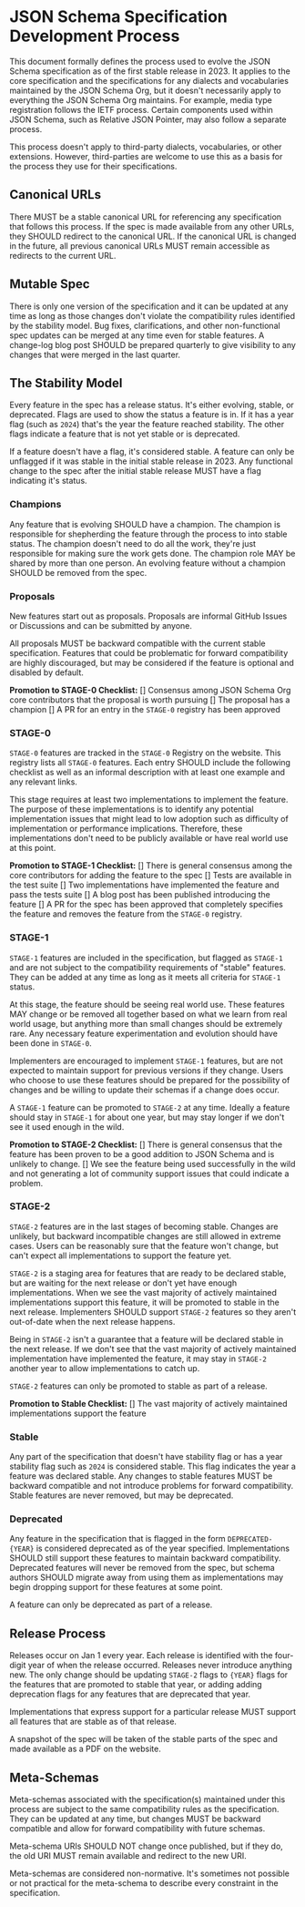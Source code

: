 # JSON Schema Specification Development Process
This document formally defines the process used to evolve the JSON Schema
specification as of the first stable release in 2023. It applies to the core
specification and the specifications for any dialects and vocabularies
maintained by the JSON Schema Org, but it doesn't necessarily apply to
everything the JSON Schema Org maintains. For example, media type registration
follows the IETF process. Certain components used within JSON Schema, such as
Relative JSON Pointer, may also follow a separate process.

This process doesn't apply to third-party dialects, vocabularies, or other
extensions. However, third-parties are welcome to use this as a basis for the
process they use for their specifications.

## Canonical URLs
There MUST be a stable canonical URL for referencing any specification that
follows this process. If the spec is made available from any other URLs, they
SHOULD redirect to the canonical URL. If the canonical URL is changed in the
future, all previous canonical URLs MUST remain accessible as redirects to the
current URL.

## Mutable Spec
There is only one version of the specification and it can be updated at any time
as long as those changes don't violate the compatibility rules identified by the
stability model. Bug fixes, clarifications, and other non-functional spec
updates can be merged at any time even for stable features. A change-log blog
post SHOULD be prepared quarterly to give visibility to any changes that were
merged in the last quarter.

## The Stability Model
Every feature in the spec has a release status. It's either evolving, stable, or
deprecated. Flags are used to show the status a feature is in. If it has a year
flag (such as `2024`) that's the year the feature reached stability. The other
flags indicate a feature that is not yet stable or is deprecated.

If a feature doesn't have a flag, it's considered stable. A feature can only be
unflagged if it was stable in the initial stable release in 2023. Any functional
change to the spec after the initial stable release MUST have a flag indicating
it's status.

### Champions
Any feature that is evolving SHOULD have a champion. The champion is responsible
for shepherding the feature through the process to into stable status. The
champion doesn't need to do all the work, they're just responsible for making
sure the work gets done. The champion role MAY be shared by more than one
person. An evolving feature without a champion SHOULD be removed from the spec.

### Proposals
New features start out as proposals. Proposals are informal GitHub Issues or
Discussions and can be submitted by anyone.

All proposals MUST be backward compatible with the current stable specification.
Features that could be problematic for forward compatibility are highly
discouraged, but may be considered if the feature is optional and disabled by
default.

**Promotion to STAGE-0 Checklist:**
[] Consensus among JSON Schema Org core contributors that the proposal is worth
  pursuing
[] The proposal has a champion
[] A PR for an entry in the `STAGE-0` registry has been approved

### STAGE-0
`STAGE-0` features are tracked in the `STAGE-0` Registry on the website. This
registry lists all `STAGE-0` features. Each entry SHOULD include the following
checklist as well as an informal description with at least one example and any
relevant links.

This stage requires at least two implementations to implement the feature. The
purpose of these implementations is to identify any potential implementation
issues that might lead to low adoption such as difficulty of implementation or
performance implications. Therefore, these implementations don't need to be
publicly available or have real world use at this point.

**Promotion to STAGE-1 Checklist:**
[] There is general consensus among the core contributors for adding the feature
  to the spec
[] Tests are available in the test suite
[] Two implementations have implemented the feature and pass the tests suite
[] A blog post has been published introducing the feature
[] A PR for the spec has been approved that completely specifies the feature and
  removes the feature from the `STAGE-0` registry.

### STAGE-1
`STAGE-1` features are included in the specification, but flagged as `STAGE-1`
and are not subject to the compatibility requirements of "stable" features. They
can be added at any time as long as it meets all criteria for `STAGE-1` status.

At this stage, the feature should be seeing real world use. These features MAY
change or be removed all together based on what we learn from real world usage,
but anything more than small changes should be extremely rare. Any necessary
feature experimentation and evolution should have been done in `STAGE-0`.

Implementers are encouraged to implement `STAGE-1` features, but are not
expected to maintain support for previous versions if they change. Users who
choose to use these features should be prepared for the possibility of changes
and be willing to update their schemas if a change does occur.

A `STAGE-1` feature can be promoted to `STAGE-2` at any time. Ideally a
feature should stay in `STAGE-1` for about one year, but may stay longer if we
don't see it used enough in the wild.

**Promotion to STAGE-2 Checklist:**
[] There is general consensus that the feature has been proven to be a good
  addition to JSON Schema and is unlikely to change.
[] We see the feature being used successfully in the wild and not generating a
  lot of community support issues that could indicate a problem.

### STAGE-2
`STAGE-2` features are in the last stages of becoming stable. Changes are
unlikely, but backward incompatible changes are still allowed in extreme cases.
Users can be reasonably sure that the feature won't change, but can't expect all
implementations to support the feature yet.

`STAGE-2` is a staging area for features that are ready to be declared stable,
but are waiting for the next release or don't yet have enough implementations.
When we see the vast majority of actively maintained implementations support
this feature, it will be promoted to stable in the next release. Implementers
SHOULD support `STAGE-2` features so they aren't out-of-date when the next
release happens.

Being in `STAGE-2` isn't a guarantee that a feature will be declared stable in
the next release. If we don't see that the vast majority of actively maintained
implementation have implemented the feature, it may stay in `STAGE-2` another
year to allow implementations to catch up.

`STAGE-2` features can only be promoted to stable as part of a release.

**Promotion to Stable Checklist:**
[] The vast majority of actively maintained implementations support the feature

### Stable
Any part of the specification that doesn't have stability flag or has a year
stability flag such as `2024` is considered stable. This flag indicates the year
a feature was declared stable. Any changes to stable features MUST be backward
compatible and not introduce problems for forward compatibility. Stable features
are never removed, but may be deprecated.

### Deprecated
Any feature in the specification that is flagged in the form `DEPRECATED-{YEAR}`
is considered deprecated as of the year specified. Implementations SHOULD still
support these features to maintain backward compatibility. Deprecated features
will never be removed from the spec, but schema authors SHOULD migrate away from
using them as implementations may begin dropping support for these features at
some point.

A feature can only be deprecated as part of a release.

## Release Process
Releases occur on Jan 1 every year. Each release is identified with the
four-digit year of when the release occurred. Releases never introduce anything
new. The only change should be updating `STAGE-2` flags to `{YEAR}` flags for
the features that are promoted to stable that year, or adding adding deprecation
flags for any features that are deprecated that year.

Implementations that express support for a particular release MUST support all
features that are stable as of that release.

A snapshot of the spec will be taken of the stable parts of the spec and made
available as a PDF on the website.

## Meta-Schemas
Meta-schemas associated with the specification(s) maintained under this process
are subject to the same compatibility rules as the specification. They can be
updated at any time, but changes MUST be backward compatible and allow for
forward compatibility with future schemas.

Meta-schema URIs SHOULD NOT change once published, but if they do, the old URI
MUST remain available and redirect to the new URI.

Meta-schemas are considered non-normative. It's sometimes not possible or not
practical for the meta-schema to describe every constraint in the specification.
